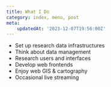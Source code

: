 ```yaml
---
title: What I Do
category: index, menu, post
meta:
    updatedAt: '2023-12-07T19:56:00Z'
---
```


- Set up research data infrastructures
- Think about data management
- Research users and interfaces
- Develop web frontends
- Enjoy web GIS & cartography
- Occasional live streaming
